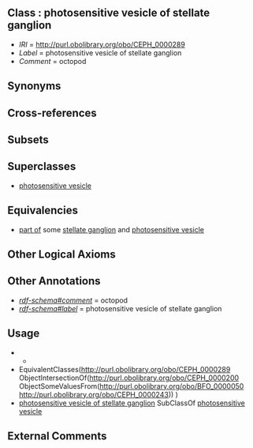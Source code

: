 
## Class : photosensitive vesicle of stellate ganglion

 * *IRI* = http://purl.obolibrary.org/obo/CEPH_0000289
 * *Label* = photosensitive vesicle of stellate ganglion
 * *Comment* = octopod

## Synonyms


## Cross-references


## Subsets


## Superclasses

 * [photosensitive vesicle](../../CEPH/00/CEPH_0000200.md)

## Equivalencies

 * [part of](../../BFO/50/BFO_0000050.md) some [stellate ganglion](../../CEPH/43/CEPH_0000243.md) and [photosensitive vesicle](../../CEPH/00/CEPH_0000200.md)

## Other Logical Axioms


## Other Annotations

 * *[rdf-schema#comment](../../nt/rdf-schema#comment.md)* = octopod
 * *[rdf-schema#label](../../el/rdf-schema#label.md)* = photosensitive vesicle of stellate ganglion

## Usage

 * -
 * EquivalentClasses(<http://purl.obolibrary.org/obo/CEPH_0000289> ObjectIntersectionOf(<http://purl.obolibrary.org/obo/CEPH_0000200> ObjectSomeValuesFrom(<http://purl.obolibrary.org/obo/BFO_0000050> <http://purl.obolibrary.org/obo/CEPH_0000243>)) )
 * [photosensitive vesicle of stellate ganglion](../../CEPH/89/CEPH_0000289.md) SubClassOf [photosensitive vesicle](../../CEPH/00/CEPH_0000200.md)

## External Comments


